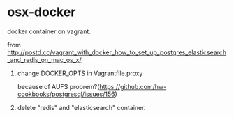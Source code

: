 # osx-docker

docker container on vagrant.

from http://postd.cc/vagrant_with_docker_how_to_set_up_postgres_elasticsearch_and_redis_on_mac_os_x/

1. change DOCKER_OPTS in Vagrantfile.proxy

   because of AUFS probrem?(https://github.com/hw-cookbooks/postgresql/issues/156)
   
2. delete "redis" and "elasticsearch" container.

